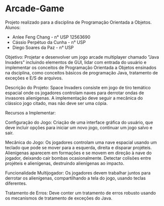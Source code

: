 # Arcade-Game
Projeto realizado para a disciplina de Programação Orientada a Objetos.
Alunos:
- Anlee Feng Chang - n° USP 12563690
- Cássio Perpétuo da Cunha - n° USP
- Diego Soares da Paz - n° USP
  
Objetivo:
Projetar e desenvolver um jogo arcade multiplayer chamado "Java Invaders" incluindo elementos de GUI, lidar com entrada do usuário e implementar os conceitos de Programação Orientada a Objetos ensinados na dsciplina, como conceitos básicos de programação Java, tratamento de exceções e E/S de arquivos.

Descrição do Projeto:
Space Invaders consiste em jogo de tiro temático espacial onde os jogadores controlam naves para derrotar ondas de invasores alienígenas. A implementação deve seguir a mecânica do clássico jogo citado, mas não deve ser uma cópia.

Recursos a Implementar:

Configuração do Jogo:
Criação de uma interface gráfica do usuário, que deve incluir opções para iniciar um novo jogo, continuar um jogo salvo e sair.

Mecânica do Jogo:
Os jogadores controlam uma nave espacial usando um teclado que pode se mover para a esquerda, direita e disparar projéteis.
Alienígenas aparecem em formações e se movem em direção à nave do jogador, deixando cair bombas ocasionalmente.
Detectar colisões entre projéteis e alienígenas, destruindo alienígenas ao impacto.

Funcionalidade Multijogador:
Os jogadores devem trabalhar juntos para derrotar os alienígenas, compartilhando a tela do jogo, usando teclas diferentes.

Tratamento de Erros:
Deve conter um tratamento de erros robusto usando os mecanismos de tratamento de exceções do Java.
